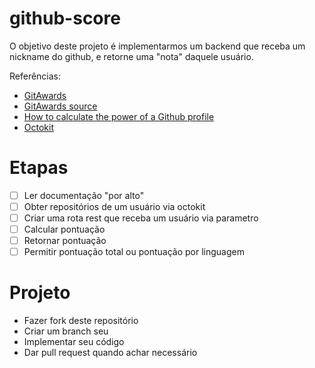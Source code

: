 # github-score

O objetivo deste projeto é implementarmos um backend que receba um nickname do github, e retorne uma "nota" daquele usuário.

Referências: 
- [GitAwards](http://git-awards.com/)
- [GitAwards source](https://github.com/vdaubry/github-awards)
- [How to calculate the power of a Github profile](https://observablehq.com/@antoninklopp/how-to-calculate-the-power-of-a-github-profile)
- [Octokit](https://github.com/octokit/rest.js/)


# Etapas

- [ ] Ler documentação "por alto"
- [ ] Obter repositórios de um usuário via octokit
- [ ] Criar uma rota rest que receba um usuário via parametro
- [ ] Calcular pontuação
- [ ] Retornar pontuação
- [ ] Permitir pontuação total ou pontuação por linguagem

# Projeto

- Fazer fork deste repositório
- Criar um branch seu
- Implementar seu código
- Dar pull request quando achar necessário